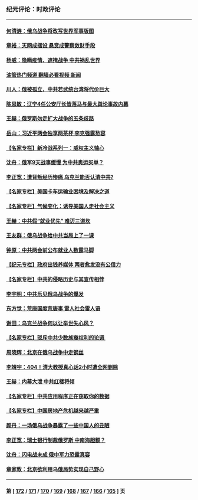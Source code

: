 ### 纪元评论：时政评论
---
#### [何清涟：俄乌战争将改写世界军事版图](../../pages/nsc1025/n13626140.md?03070330) 
#### [章裕：天网成摆设 悬赏成警察敛财手段](../../pages/nsc1025/n13625958.md?03070330) 
#### [杨威：隐瞒疫情、遮掩战争 中共祸乱世界](../../pages/nsc1025/n13624943.md?03070330) 
#### [油管热门频道 翻墙必看视频 新闻](ok?03070330)
#### [川人：俄被孤立，中共若武统台湾将代价巨大](../../pages/nsc1025/n13624977.md?03070330) 
#### [陈思敏：辽宁4任公安厅长皆落马与最大舆论事故内幕](../../pages/nsc1025/n13624839.md?03070330) 
#### [王赫：俄罗斯勿走扩大战争的五条歧路](../../pages/nsc1025/n13623740.md?03070330) 
#### [岳山：习近平两会独享两茶杯 李克强露愁容](../../pages/nsc1025/n13624121.md?03070330) 
#### [【名家专栏】新冷战系列一：威权主义轴心](../../pages/nsc1025/n13624083.md?03070330) 
#### [沈舟：俄军9天战事缓慢 为中共奥运买单？](../../pages/nsc1025/n13623085.md?03070330) 
#### [李正宽：遭背叛经历惨痛 乌克兰能否认清中共?](../../pages/nsc1025/n13623377.md?03070330) 
#### [【名家专栏】美国卡车运输业困境及解决之道](../../pages/nsc1025/n13622047.md?03070330) 
#### [【名家专栏】气候变化：诱导美国人走社会主义](../../pages/nsc1025/n13622050.md?03070330) 
#### [王赫：中共假“就业优先” 难迈三道坎](../../pages/nsc1025/n13622473.md?03070330) 
#### [王友群：俄乌战争给中共当局上了一课](../../pages/nsc1025/n13620391.md?03070330) 
#### [钟原：中共两会前公布就业人数露马脚](../../pages/nsc1025/n13620466.md?03070330) 
#### [【纪元专栏】政府出钱养媒体 两者愈发没有公信力](../../pages/nsc1025/n13620356.md?03070330) 
#### [【名家专栏】中共的侵略历史与其宣传相悖](../../pages/nsc1025/n13619520.md?03070330) 
#### [李宇明：中共乐见俄乌战争的爆发](../../pages/nsc1025/n13620078.md?03070330) 
#### [东方觉：荒唐国度荒唐事 雷人社会雷人语](../../pages/nsc1025/n13619915.md?03070330) 
#### [谢田：乌克兰战争何以让举世失心风？](../../pages/nsc1025/n13619873.md?03070330) 
#### [【名家专栏】驳斥中共少数族裔权利的论调 ](../../pages/nsc1025/n13619490.md?03070330) 
#### [周晓辉：北京在俄乌战争中走钢丝](../../pages/nsc1025/n13618879.md?03070330) 
#### [李靖宇：404！清大教授真心话2小时遭全网删除](../../pages/nsc1025/n13618715.md?03070330) 
#### [王赫：内幕大泄 中共红楼将倾](../../pages/nsc1025/n13617848.md?03070330) 
#### [【名家专栏】中共应用程序正在窃取你的数据](../../pages/nsc1025/n13613981.md?03070330) 
#### [【名家专栏】中国房地产危机越来越严重](../../pages/nsc1025/n13616602.md?03070330) 
#### [颜丹：一场俄乌战争暴露了一些中国人的丑陋](../../pages/nsc1025/n13616676.md?03070330) 
#### [李正宽：瑞士银行制裁俄罗斯 中南海胆颤？](../../pages/nsc1025/n13615858.md?03070330) 
#### [沈舟：闪电战未成 俄中军力恐露真容](../../pages/nsc1025/n13615571.md?03070330) 
#### [章家敦：北京欲利用乌俄局势实现自己野心](../../pages/nsc1025/n13615057.md?03070330) 

---
#### 第 [ [172](./172.md?03070330) / [171](./171.md?03070330) / [170](./170.md?03070330) / [169](./169.md?03070330) / [168](./168.md?03070330) / [167](./167.md?03070330) / [166](./166.md?03070330) / [165](./165.md?03070330) ] 页
